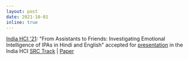 ```yaml
---
layout: post
date: 2021-10-01
inline: true
---
```


[India HCI '21](../assets/img/IndiaHCIPresentation1.png): "From Assistants to Friends: Investigating Emotional Intelligence of IPAs in Hindi and English" accepted for [presentation](../assets/img/IndiaHCIPresentation2.png) in the India HCI [SRC Track](https://indiahci.org/2021/track-student-research-consortium.php) \| [Paper](https://arxiv.org/abs/2112.03882)
